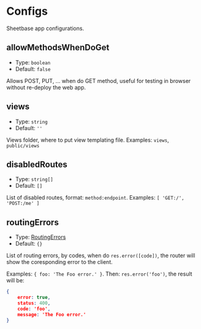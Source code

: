 # Configs

Sheetbase app configurations.

## allowMethodsWhenDoGet

- Type: `boolean`
- Default: `false`

Allows POST, PUT, ... when do GET method, useful for testing in browser without re-deploy the web app.

## views

- Type: `string`
- Default: `''`

Views folder, where to put view templating file. Examples: `views`, `public/views`

## disabledRoutes

- Type: `string[]`
- Default: `[]`

List of disabled routes, format: `method:endpoint`. Examples: `[ 'GET:/', 'POST:/me' ]`

## routingErrors

- Type: [RoutingErrors](https://github.com/sheetbase/core-server/blob/d15caa7d464e98057e94ca810d22d88881214310/src/lib/types.ts#L67)
- Default: `{}`

List of routing errors, by codes, when do `res.error([code])`, the router will show the coresponding error to the client.

Examples: `{ foo: 'The Foo error.' }`. Then: `res.error('foo')`, the result will be:

```json
{
    error: true,
    status: 400,
    code: 'foo',
    message: 'The Foo error.'
}
```
